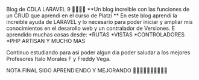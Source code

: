 Blog de CDLA LARAVEL 9 🐱‍👤🐱‍👤
**Un blog increible con las funciones de un CRUD que aprendi en el curso de Platzi ** En este blog aprendi la increible ayuda de LARAVEL y lo necesario para poder iniciar y ampliar mis conocimientos en el desarollo web y un contralador de Versiones.
E aprendido muchas cosas desde:
*RUTAS 
*VISTAS 
*CONTROLADORES 
*PHP ARTISAN 
Y MUCHO MAS 

Continuo estudiando para asi poder algun dia poder saludar a los mejores Profesores Italo Morales F y  Freddy Vega.

NOTA FINAL SIGO APRENDIENDO Y MEJORANDO
🐱‍🚀🐱‍👓🐱‍🐉🐱‍💻🐱‍🏍
